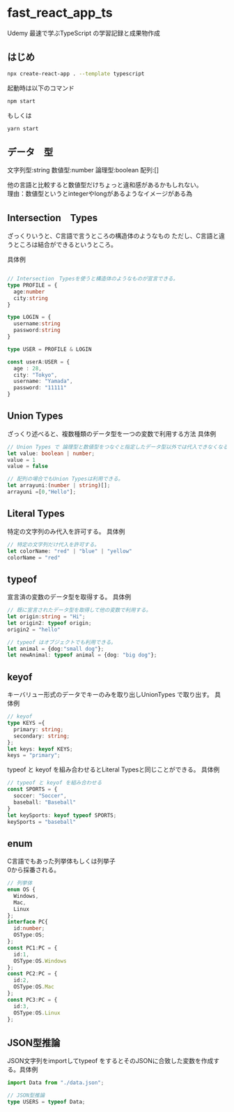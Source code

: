 # fast_react_app_ts

Udemy 最速で学ぶTypeScript の学習記録と成果物作成

## はじめ

```bash
npx create-react-app . --template typescript
```

起動時は以下のコマンド

```bash
npm start
```

もしくは

```bash
yarn start
```

## データ　型

文字列型:string
数値型:number
論理型:boolean
配列:[]

他の言語と比較すると数値型だけちょっと違和感があるかもしれない。  
理由：数値型というとintegerやlongがあるようなイメージがある為

## Intersection　Types

ざっくりいうと、C言語で言うところの構造体のようなもの
ただし、C言語と違うところは結合ができるというところ。

具体例

```ts

// Intersection　Typesを使うと構造体のようなものが宣言できる。
type PROFILE = {
  age:number
  city:string
}

type LOGIN = {
  username:string
  password:string
}

type USER = PROFILE & LOGIN

const userA:USER = {
  age : 28,
  city: "Tokyo",
  username: "Yamada",
  password: "11111"
}

```

## Union Types

ざっくり述べると、複数種類のデータ型を一つの変数で利用する方法
具体例

```ts
// Union Types で 論理型と数値型をつなぐと指定したデータ型以外では代入できなくなる。
let value: boolean | number;
value = 1
value = false

// 配列の場合でもUnion Typesは利用できる。
let arrayuni:(number | string)[];
arrayuni =[0,"Hello"];

```

## Literal Types

特定の文字列のみ代入を許可する。
具体例

```ts
// 特定の文字列だけ代入を許可する。
let colorName: "red" | "blue" | "yellow"
colorName = "red"

```

## typeof

宣言済の変数のデータ型を取得する。
具体例

```ts
// 既に宣言されたデータ型を取得して他の変数で利用する。
let origin:string = "Hi";
let origin2: typeof origin;
origin2 = "hello"

// typeof はオブジェクトでも利用できる。
let animal = {dog:"small dog"};
let newAnimal: typeof animal = {dog: "big dog"};

```

## keyof

キーバリュー形式のデータでキーのみを取り出しUnionTypes で取り出す。
具体例

```ts
// keyof
type KEYS ={
  primary: string;
  secondary: string;
};
let keys: keyof KEYS;
keys = "primary";
```

typeof と keyof を組み合わせるとLiteral Typesと同じことができる。
具体例

```ts
// typeof と keyof を組み合わせる
const SPORTS = {
  soccer: "Soccer",
  baseball: "Baseball"
}
let keySports: keyof typeof SPORTS;
keySports = "baseball"

```

## enum

C言語でもあった列挙体もしくは列挙子  
0から採番される。

```ts
// 列挙体
enum OS {
  Windows,
  Mac,
  Linux
};
interface PC{
  id:number;
  OSType:OS;
};
const PC1:PC = {
  id:1,
  OSType:OS.Windows
};
const PC2:PC = {
  id:2,
  OSType:OS.Mac
};
const PC3:PC = {
  id:3,
  OSType:OS.Linux
};
```

## JSON型推論

JSON文字列をimportしてtypeof をするとそのJSONに合致した変数を作成する。具体例

```ts
import Data from "./data.json";

// JSON型推論
type USERS = typeof Data;

```
